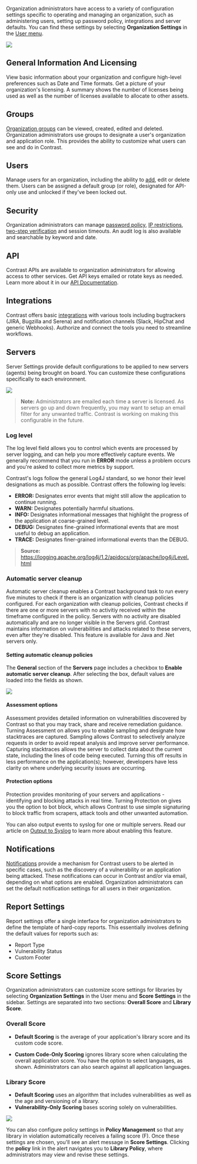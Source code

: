 <!--
title: "Organization Settings"
description: "Overview of administrating and managing an organization."
tags: "TeamServer organization settings"
-->

Organization administrators have access to a variety of configuration settings specific to operating and managing an organization, such as administering users, setting up password policy, integrations and server defaults. You can find these settings by selecting **Organization Settings** in the [User menu](user_tsguideui.html#overview).

<a href="assets/images/Settings_Nav.png" rel="lightbox" title="Organization Settings"><img class="thumbnail" src="assets/images/Settings_Nav.png"/></a>
 
## General Information And Licensing
View basic information about your organization and configure high-level preferences such as Date and Time formats. Get a picture of your organization's licensing. A summary shows the number of licenses being used as well as the number of licenses available to allocate to other assets. 

## Groups
[Organization groups](user_tsguideset.html#group) can be viewed, created, edited and deleted. Organization administrators use groups to designate a user's organization and application role. This provides the ability to customize what users can see and do in Contrast.

## Users
Manage users for an organization, including the ability to [add](user_tsguideset.html#user), edit or delete them. Users can be assigned a default group (or role), designated for API-only use and unlocked if they've been locked out. 

## Security
Organization administrators can manage [password policy](admin_tsconfig.html#pw), [IP restrictions](admin_tsconfig.html#ip), [two-step verification](admin_tsconfig.html#tsv) and session timeouts. An audit log is also available and searchable by keyword and date.

## API
Contrast APIs are available to organization administrators for allowing access to other services. Get API keys emailed or rotate keys as needed. Learn more about it in our [API Documentation](dev_api3.html#openapi).

## Integrations
Contrast offers basic [integrations](user_tsguideset.html#integrate) with various tools including bugtrackers (JIRA, Bugzilla and Serena) and notification channels (Slack, HipChat and generic Webhooks). Authorize and connect the tools you need to streamline workflows.

## Servers
Server Settings provide default configurations to be applied to new servers (agents) being brought on board. You can customize these configurations specifically to each environment. 

<a href="assets/images/Server_Settings.png" rel="lightbox" title="Server Settings"><img class="thumbnail" src="assets/images/Server_Settings.png"/></a>

> **Note:** Administrators are emailed each time a server is licensed. As servers go up and down frequently, you may want to setup an email filter for any unwanted traffic. Contrast is working on making this configurable in the future.

### Log level 
The log level field allows you to control which events are processed by server logging, and can help you more effectively capture events. We generally recommend that you run in **ERROR** mode unless a problem occurs and you're asked to collect more metrics by support. 

Contrast's logs follow the general Log4J standard, so we honor their level designations as much as possible. Contrast offers the following log levels:

* **ERROR:** Designates error events that might still allow the application to continue running.
* **WARN:** Designates potentially harmful situations.
* **INFO:** Designates informational messages that highlight the progress of the application at coarse-grained level.
* **DEBUG:** Designates fine-grained informational events that are most useful to debug an application.
* **TRACE:** Designates finer-grained informational events than the DEBUG.

> **Source:** https://logging.apache.org/log4j/1.2/apidocs/org/apache/log4j/Level.html

### Automatic server cleanup
Automatic server cleanup enables a Contrast background task to run every five minutes to check if there is an organization with cleanup policies configured. For each organization with cleanup policies, Contrast checks if there are one or more servers with no activitiy received within the timeframe configured in the policy. Servers with no activity are disabled automatically and are no longer visible in the Servers grid. Contrast maintains information on vulnerabilities and attacks related to these servers, even after they're disabled. This feature is available for Java and .Net servers only.

#### Setting automatic cleanup policies

The **General** section of the **Servers** page includes a checkbox to **Enable automatic server cleanup**. After selecting the box, default values are loaded into the fields as shown.

<a href="assets/images/Server_settings_automatic_cleanup.png" rel="lightbox" title="Enabling automatic cleanup"><img class="thumbnail" src="assets/images/Server_settings_automatic_cleanup.png"/></a>

#### Assessment options
Assessment provides detailed information on vulnerabilities discovered by Contrast so that you may track, share and receive remediation guidance. Turning Assessment on allows you to enable sampling and designate how stacktraces are captured. Sampling allows Contrast to selectively analyze requests in order to avoid repeat analysis and improve server performance. Capturing stacktraces allows the server to collect data about the current state, including the lines of code being executed. Turning this off results in less performance on the application(s); however, developers have less clarity on where underlying security issues are occurring.

#### Protection options
Protection provides monitoring of your servers and applications - identifying and blocking attacks in real time. Turning Protection on gives you the option to bot block, which allows Contrast to use simple signaturing to block traffic from scrapers, attack tools and other unwanted automation. 

You can also output events to syslog for one or multiple servers. Read our article on [Output to Syslog](user_tsguideservers.html#syslog) to learn more about enabling this feature. 

## Notifications
[Notifications](user_tsguideset.html#notifications) provide a mechanism for Contrast users to be alerted in specific cases, such as the discovery of a vulnerability or an application being attacked. These notifications can occur in Contrast and/or via email, depending on what options are enabled. Organization administrators can set the default notification settings for all users in their organization. 

## Report Settings
Report settings offer a single interface for organization administrators to define the template of hard-copy reports. This essentially involves defining the default values for reports such as:

* Report Type
* Vulnerability Status
* Custom Footer

## Score Settings
Organization administrators can customize score settings for libraries by selecting **Organization Settings** in the User menu and **Score Settings** in the sidebar. Settings are separated into two sections: **Overall Score** and **Library Score**. 

### Overall Score 

* **Default Scoring** is the average of your application's library score and its custom code score.

* **Custom Code-Only Scoring** ignores library score when calculating the overall application score. You have the option to select languages, as shown. Administrators can also search against all application languages.

### Library Score 

* **Default Scoring** uses an algorithm that includes vulnerabilities as well as the age and versioning of a library. 
* **Vulnerability-Only Scoring** bases scoring solely on vulnerabilities.

<a href="assets/images/Library_Score_Settings.png" rel="lightbox" title="Score Settings"><img class="thumbnail" src="assets/images/Library_Score_Settings.png"/></a>

You can also configure policy settings in **Policy Management** so that any library in violation automatically receives a failing score (F). Once these settings are chosen, you'll see an alert message in **Score Settings**. Clicking the **policy** link in the alert navigates you to **Library Policy**, where administrators may view and revise these settings.

<!-- Let's link to new policy management section once created -->

